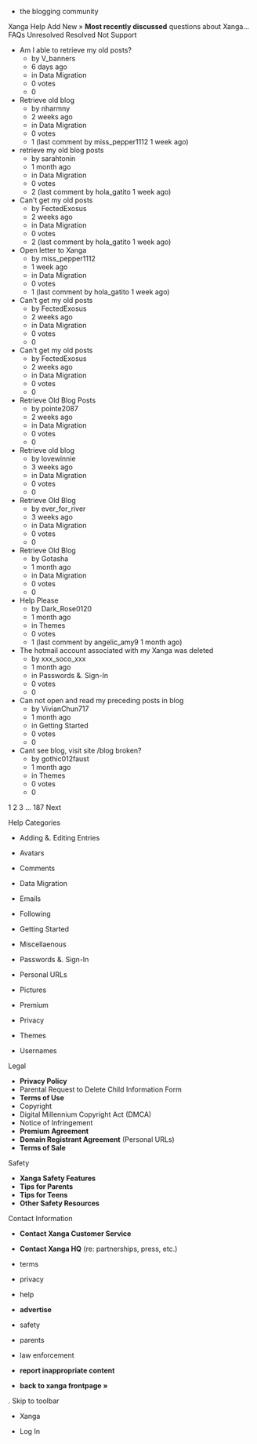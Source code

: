 *   the blogging community

Xanga Help Add New » **Most recently discussed** questions about Xanga… FAQs Unresolved Resolved Not Support

*   Am I able to retrieve my old posts?
    *   by V\_banners
    *   6 days ago
    *   in Data Migration
    *   0 votes
    *   0
*   Retrieve old blog
    *   by nharmny
    *   2 weeks ago
    *   in Data Migration
    *   0 votes
    *   1 (last comment by miss\_pepper1112 1 week ago)
*   retrieve my old blog posts
    *   by sarahtonin
    *   1 month ago
    *   in Data Migration
    *   0 votes
    *   2 (last comment by hola\_gatito 1 week ago)
*   Can't get my old posts
    *   by FectedExosus
    *   2 weeks ago
    *   in Data Migration
    *   0 votes
    *   2 (last comment by hola\_gatito 1 week ago)
*   Open letter to Xanga
    *   by miss\_pepper1112
    *   1 week ago
    *   in Data Migration
    *   0 votes
    *   1 (last comment by hola\_gatito 1 week ago)
*   Can't get my old posts
    *   by FectedExosus
    *   2 weeks ago
    *   in Data Migration
    *   0 votes
    *   0
*   Can't get my old posts
    *   by FectedExosus
    *   2 weeks ago
    *   in Data Migration
    *   0 votes
    *   0
*   Retrieve Old Blog Posts
    *   by pointe2087
    *   2 weeks ago
    *   in Data Migration
    *   0 votes
    *   0
*   Retrieve old blog
    *   by lovewinnie
    *   3 weeks ago
    *   in Data Migration
    *   0 votes
    *   0
*   Retrieve Old Blog
    *   by ever\_for\_river
    *   3 weeks ago
    *   in Data Migration
    *   0 votes
    *   0
*   Retrieve Old Blog
    *   by Gotasha
    *   1 month ago
    *   in Data Migration
    *   0 votes
    *   0
*   Help Please
    *   by Dark\_Rose0120
    *   1 month ago
    *   in Themes
    *   0 votes
    *   1 (last comment by angelic\_amy9 1 month ago)
*   The hotmail account associated with my Xanga was deleted
    *   by xxx\_soco\_xxx
    *   1 month ago
    *   in Passwords &. Sign-In
    *   0 votes
    *   0
*   Can not open and read my preceding posts in blog
    *   by VivianChun717
    *   1 month ago
    *   in Getting Started
    *   0 votes
    *   0
*   Cant see blog, visit site /blog broken?
    *   by gothic012faust
    *   1 month ago
    *   in Themes
    *   0 votes
    *   0

1 2 3 ... 187 Next

Help Categories

*   Adding &. Editing Entries
*   Avatars
*   Comments
*   Data Migration
*   Emails
*   Following
*   Getting Started
*   Miscellaenous

*   Passwords &. Sign-In
*   Personal URLs
*   Pictures
*   Premium
*   Privacy
*   Themes
*   Usernames

Legal

*   **Privacy Policy**
*   Parental Request to Delete Child Information Form
*   **Terms of Use**
*   Copyright
*   Digital Millennium Copyright Act (DMCA)
*   Notice of Infringement
*   **Premium Agreement**
*   **Domain Registrant Agreement** (Personal URLs)
*   **Terms of Sale**

Safety

*   **Xanga Safety Features**
*   **Tips for Parents**
*   **Tips for Teens**
*   **Other Safety Resources**

Contact Information

*   **Contact Xanga Customer Service**
*   **Contact Xanga HQ** (re: partnerships, press, etc.)

*   terms
*   privacy
*   help
*   **advertise**

*   safety
*   parents
*   law enforcement
*   **report inappropriate content**

*   **back to xanga frontpage »**

<img src="http://pixel.quantserve.com/pixel/p-87h-iNOVooym2.gif" style="display: none" height="1" width="1" alt="Quantcast"/>. Skip to toolbar

*   Xanga

*   Log In
